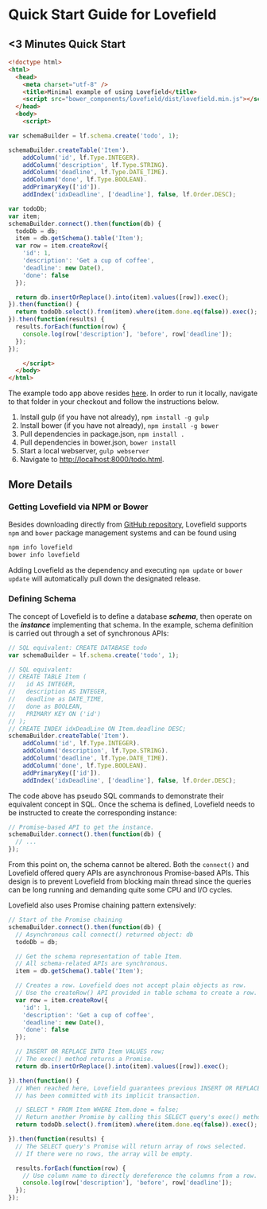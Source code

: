 # Quick Start Guide for Lovefield

## <3 Minutes Quick Start

```html
<!doctype html>
<html>
  <head>
    <meta charset="utf-8" />
    <title>Minimal example of using Lovefield</title>
    <script src="bower_components/lovefield/dist/lovefield.min.js"></script>
  </head>
  <body>
    <script>

var schemaBuilder = lf.schema.create('todo', 1);

schemaBuilder.createTable('Item').
    addColumn('id', lf.Type.INTEGER).
    addColumn('description', lf.Type.STRING).
    addColumn('deadline', lf.Type.DATE_TIME).
    addColumn('done', lf.Type.BOOLEAN).
    addPrimaryKey(['id']).
    addIndex('idxDeadline', ['deadline'], false, lf.Order.DESC);

var todoDb;
var item;
schemaBuilder.connect().then(function(db) {
  todoDb = db;
  item = db.getSchema().table('Item');
  var row = item.createRow({
    'id': 1,
    'description': 'Get a cup of coffee',
    'deadline': new Date(),
    'done': false
  });

  return db.insertOrReplace().into(item).values([row]).exec();
}).then(function() {
  return todoDb.select().from(item).where(item.done.eq(false)).exec();
}).then(function(results) {
  results.forEach(function(row) {
    console.log(row['description'], 'before', row['deadline']);
  });
});

    </script>
  </body>
</html>
```

The example todo app above resides [here](
https://github.com/google/lovefield/tree/master/demos/todo). In order to run
it locally, navigate to that folder in your checkout and follow the instructions
below.

1. Install gulp (if you have not already), ```npm install -g gulp```
2. Install bower (if you have not already), ```npm install -g bower```
3. Pull dependencies in package.json, ```npm install .```
4. Pull dependencies in bower.json, ```bower install```
5. Start a local webserver, ```gulp webserver```
6. Navigate to [http://localhost:8000/todo.html](http://localhost:8000/todo.html).


## More Details

### Getting Lovefield via NPM or Bower

Besides downloading directly from [GitHub repository](
https://github.com/google/lovefield/tree/master/dist), Lovefield supports `npm`
and `bower` package management systems and can be found using

```bash
npm info lovefield
bower info lovefield
```

Adding Lovefield as the dependency and executing `npm update` or `bower update`
will automatically pull down the designated release.

### Defining Schema

The concept of Lovefield is to define a database *__schema__*, then operate on
the *__instance__* implementing that schema. In the example, schema definition
is carried out through a set of synchronous APIs:

```js
// SQL equivalent: CREATE DATABASE todo
var schemaBuilder = lf.schema.create('todo', 1);

// SQL equivalent:
// CREATE TABLE Item (
//   id AS INTEGER,
//   description AS INTEGER,
//   deadline as DATE_TIME,
//   done as BOOLEAN,
//   PRIMARY KEY ON ('id')
// );
// CREATE INDEX idxDeadLine ON Item.deadline DESC;
schemaBuilder.createTable('Item').
    addColumn('id', lf.Type.INTEGER).
    addColumn('description', lf.Type.STRING).
    addColumn('deadline', lf.Type.DATE_TIME).
    addColumn('done', lf.Type.BOOLEAN).
    addPrimaryKey(['id']).
    addIndex('idxDeadline', ['deadline'], false, lf.Order.DESC);
```

The code above has pseudo SQL commands to demonstrate their equivalent concept
in SQL. Once the schema is defined, Lovefield needs to be instructed to create
the corresponding instance:

```js
// Promise-based API to get the instance.
schemaBuilder.connect().then(function(db) {
  // ...
});
```

From this point on, the schema cannot be altered. Both the `connect()` and
Lovefield offered query APIs are asynchronous Promise-based APIs. This design
is to prevent Lovefield from blocking main thread since the queries can be
long running and demanding quite some CPU and I/O cycles.

Lovefield also uses Promise chaining pattern extensively:

```js
// Start of the Promise chaining
schemaBuilder.connect().then(function(db) {
  // Asynchronous call connect() returned object: db
  todoDb = db;

  // Get the schema representation of table Item.
  // All schema-related APIs are synchronous.
  item = db.getSchema().table('Item');

  // Creates a row. Lovefield does not accept plain objects as row.
  // Use the createRow() API provided in table schema to create a row.
  var row = item.createRow({
    'id': 1,
    'description': 'Get a cup of coffee',
    'deadline': new Date(),
    'done': false
  });

  // INSERT OR REPLACE INTO Item VALUES row;
  // The exec() method returns a Promise.
  return db.insertOrReplace().into(item).values([row]).exec();

}).then(function() {
  // When reached here, Lovefield guarantees previous INSERT OR REPLACE
  // has been committed with its implicit transaction.

  // SELECT * FROM Item WHERE Item.done = false;
  // Return another Promise by calling this SELECT query's exec() method.
  return todoDb.select().from(item).where(item.done.eq(false)).exec();

}).then(function(results) {
  // The SELECT query's Promise will return array of rows selected.
  // If there were no rows, the array will be empty.

  results.forEach(function(row) {
    // Use column name to directly dereference the columns from a row.
    console.log(row['description'], 'before', row['deadline']);
  });
});
```
